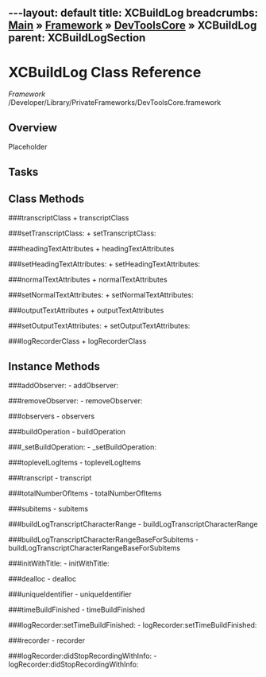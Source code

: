 ---layout: default
title: XCBuildLog
breadcrumbs: <a href="/index.html">Main</a> &raquo; <a href="/Frameworks.html">Framework</a> &raquo; <a href="/Frameworks/DevToolsCore.html">DevToolsCore</a> &raquo; XCBuildLog
parent: XCBuildLogSection 
---
# XCBuildLog Class Reference

*Framework* /Developer/Library/PrivateFrameworks/DevToolsCore.framework

## Overview

Placeholder

## Tasks

## Class Methods

<a name="+transcriptClass"></a>
###transcriptClass
    + transcriptClass

<a name="+setTranscriptClass:"></a>
###setTranscriptClass:
    + setTranscriptClass:

<a name="+headingTextAttributes"></a>
###headingTextAttributes
    + headingTextAttributes

<a name="+setHeadingTextAttributes:"></a>
###setHeadingTextAttributes:
    + setHeadingTextAttributes:

<a name="+normalTextAttributes"></a>
###normalTextAttributes
    + normalTextAttributes

<a name="+setNormalTextAttributes:"></a>
###setNormalTextAttributes:
    + setNormalTextAttributes:

<a name="+outputTextAttributes"></a>
###outputTextAttributes
    + outputTextAttributes

<a name="+setOutputTextAttributes:"></a>
###setOutputTextAttributes:
    + setOutputTextAttributes:

<a name="+logRecorderClass"></a>
###logRecorderClass
    + logRecorderClass

## Instance Methods

<a name="-addObserver:"></a>
###addObserver:
    - addObserver:

<a name="-removeObserver:"></a>
###removeObserver:
    - removeObserver:

<a name="-observers"></a>
###observers
    - observers

<a name="-buildOperation"></a>
###buildOperation
    - buildOperation

<a name="-_setBuildOperation:"></a>
###_setBuildOperation:
    - _setBuildOperation:

<a name="-toplevelLogItems"></a>
###toplevelLogItems
    - toplevelLogItems

<a name="-transcript"></a>
###transcript
    - transcript

<a name="-totalNumberOfItems"></a>
###totalNumberOfItems
    - totalNumberOfItems

<a name="-subitems"></a>
###subitems
    - subitems

<a name="-buildLogTranscriptCharacterRange"></a>
###buildLogTranscriptCharacterRange
    - buildLogTranscriptCharacterRange

<a name="-buildLogTranscriptCharacterRangeBaseForSubitems"></a>
###buildLogTranscriptCharacterRangeBaseForSubitems
    - buildLogTranscriptCharacterRangeBaseForSubitems

<a name="-initWithTitle:"></a>
###initWithTitle:
    - initWithTitle:

<a name="-dealloc"></a>
###dealloc
    - dealloc

<a name="-uniqueIdentifier"></a>
###uniqueIdentifier
    - uniqueIdentifier

<a name="-timeBuildFinished"></a>
###timeBuildFinished
    - timeBuildFinished

<a name="-logRecorder:setTimeBuildFinished:"></a>
###logRecorder:setTimeBuildFinished:
    - logRecorder:setTimeBuildFinished:

<a name="-recorder"></a>
###recorder
    - recorder

<a name="-logRecorder:didStopRecordingWithInfo:"></a>
###logRecorder:didStopRecordingWithInfo:
    - logRecorder:didStopRecordingWithInfo:

